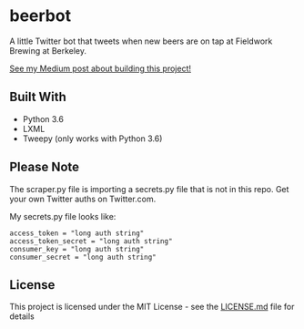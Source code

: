# beerbot

A little Twitter bot that tweets when new beers are on tap at Fieldwork Brewing at Berkeley.

[See my Medium post about building this project!](https://medium.com/@cfuj/beer-bot-101-making-twitter-better-one-beer-alert-at-a-time-56c8eae09f93)

## Built With

* Python 3.6
* LXML
* Tweepy (only works with Python 3.6)

## Please Note

The scraper.py file is importing a secrets.py file that is not in this repo. Get your own Twitter auths on Twitter.com.

My secrets.py file looks like:

```
access_token = "long auth string"
access_token_secret = "long auth string"
consumer_key = "long auth string"
consumer_secret = "long auth string"
```

## License

This project is licensed under the MIT License - see the [LICENSE.md](LICENSE.md) file for details
